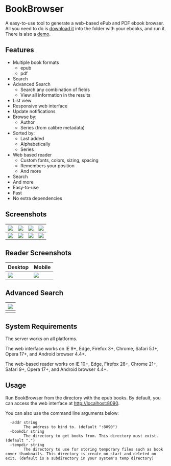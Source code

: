 # BookBrowser
A easy-to-use tool to generate a web-based ePub and PDF ebook browser. All you need to do is [download it](https://github.com/geek1011/BookBrowser/releases/latest) into the folder with your ebooks, and run it. There is also a [demo](https://bookbrowser-demo.geek1011.net/books/).

## Features
- Multiple book formats
    - epub
    - pdf
- Search
- Advanced Search
    - Search any combination of fields
    - View all information in the results
- List view
- Responsive web interface
- Update notifications
- Browse by:
    - Author
    - Series (from calibre metadata)
- Sorted by:
    - Last added
    - Alphabetically
    - Series
- Web based reader
    - Custom fonts, colors, sizing, spacing
    - Remembers your position
    - And more
- Search
- And more
- Easy-to-use
- Fast
- No extra dependencies

## Screenshots

| ![](doc/screenshots/books-mobile.png) | ![](doc/screenshots/authors-mobile.png) | ![](doc/screenshots/search-mobile.png) | ![](doc/screenshots/book-mobile.png) |
| --- | --- | --- | --- |
| ![](doc/screenshots/books-desktop.png) | ![](doc/screenshots/authors-desktop.png) | ![](doc/screenshots/search-desktop.png) | ![](doc/screenshots/book-desktop.png) |

## Reader Screenshots

| Desktop | Mobile |
| --- | --- |
| ![](doc/screenshots/reader-desktop.png) | ![](doc/screenshots/reader-mobile.png) |

## Advanced Search

| ![](doc/screenshots/list-desktop.png) |
| --- |
| |

## System Requirements
The server works on all platforms.

The web interface works on IE 9+, Edge, Firefox 3+, Chrome, Safari 5.1+, Opera 17+, and Android browser 4.4+.

The web-based reader works on IE 10+, Edge, Firefox 28+, Chrome 21+, Safari 9+, Opera 17+, and Android browser 4.4+.

## Usage
Run BookBrowser from the directory with the epub books. By default, you can access the web interface at [http://localhost:8090](http://localhost:8090).

You can also use the command line arguments below:

````
  -addr string
    	The address to bind to. (default ":8090")
  -bookdir string
    	The directory to get books from. This directory must exist. (default ".")
  -tempdir string
    	The directory to use for storing temporary files such as book cover thumbnails. This directory is create on start and deleted on exit. (default is a subdirectory in your system's temp directory)
````
